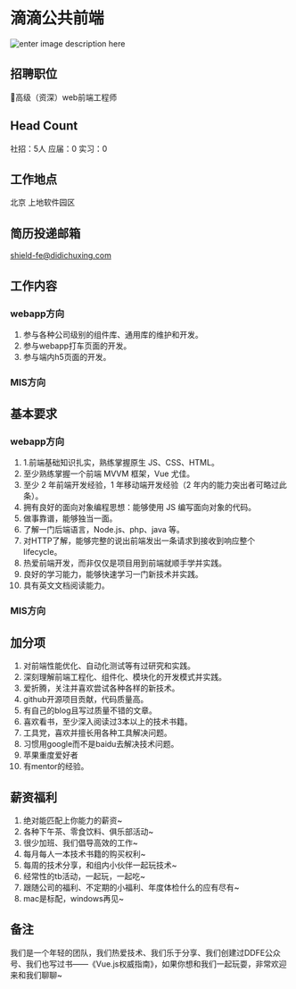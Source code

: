 # 滴滴公共前端
![enter image description here](http://static.galileo.xiaojukeji.com/static/tms/shield/ddfe.jpg)

## 招聘职位

高级（资深）web前端工程师

## Head Count
社招：5人
应届：0
实习：0

## 工作地点
北京 上地软件园区

## 简历投递邮箱
shield-fe@didichuxing.com

## 工作内容

### webapp方向
 1. 参与各种公司级别的组件库、通用库的维护和开发。
 2. 参与webapp打车页面的开发。
 3. 参与端内h5页面的开发。

### MIS方向

## 基本要求

### webapp方向

 1. 1.前端基础知识扎实，熟练掌握原生 JS、CSS、HTML。
 2. 至少熟练掌握一个前端 MVVM 框架，Vue 尤佳。
 3. 至少 2 年前端开发经验，1 年移动端开发经验（2 年内的能力突出者可略过此条）。
 4. 拥有良好的面向对象编程思想：能够使用 JS 编写面向对象的代码。
 5. 做事靠谱，能够独当一面。
 6. 了解一门后端语言，Node.js、php、java 等。
 7. 对HTTP了解，能够完整的说出前端发出一条请求到接收到响应整个lifecycle。
 8. 热爱前端开发，而非仅仅是项目用到前端就顺手学并实践。
 9. 良好的学习能力，能够快速学习一门新技术并实践。
 10. 具有英文文档阅读能力。

### MIS方向

## 加分项

 1. 对前端性能优化、自动化测试等有过研究和实践。
 2. 深刻理解前端工程化、组件化、模块化的开发模式并实践。
 2. 爱折腾，关注并喜欢尝试各种各样的新技术。
 4. github开源项目贡献，代码质量高。
 5. 有自己的blog且写过质量不错的文章。
 6. 喜欢看书，至少深入阅读过3本以上的技术书籍。
 7. 工具党，喜欢并擅长用各种工具解决问题。
 8. 习惯用google而不是baidu去解决技术问题。
 9. 苹果重度爱好者
 10. 有mentor的经验。

## 薪资福利

 1. 绝对能匹配上你能力的薪资~
 2. 各种下午茶、零食饮料、俱乐部活动~
 3. 很少加班、我们倡导高效的工作~
 4. 每月每人一本技术书籍的购买权利~
 5. 每周的技术分享，和组内小伙伴一起玩技术~
 6. 经常性的tb活动，一起玩，一起吃~
 7. 跟随公司的福利、不定期的小福利、年度体检什么的应有尽有~
 8. mac是标配，windows再见~

## 备注

我们是一个年轻的团队，我们热爱技术、我们乐于分享、我们创建过DDFE公众号、我们也写过书——《Vue.js权威指南》，如果你想和我们一起玩耍，非常欢迎来和我们聊聊~
